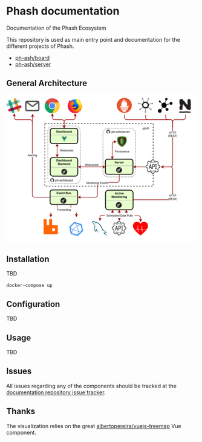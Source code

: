# Phash documentation

Documentation of the Phash Ecosystem

This repository is used as main entry point and documentation for the different projects of Phash.

* [ph-ash/board](https://github.com/ph-ash/board)
* [ph-ash/server](https://github.com/ph-ash/server)

## General Architecture

![General Architecture](architecture.png)

## Installation

TBD

    docker-compose up

## Configuration

TBD

## Usage

TBD

## Issues

All issues regarding any of the components should be tracked at the [documentation repository issue tracker](https://github.com/ph-ash/documentation/issues).

## Thanks

The visualization relies on the great [albertopereira/vuejs-treemap](https://github.com/albertopereira/vuejs-treemap) Vue component.
